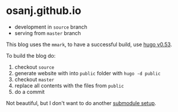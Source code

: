# osanj.github.io

* development in `source` branch
* serving from `master` branch

This blog uses the `mmark`, to have a successful build, use [hugo v0.53](https://github.com/gohugoio/hugo/releases/tag/v0.53).

To build the blog do:
1. checkout `source`
2. generate website with into `public` folder with `hugo -d public`
3. checkout `master`
4. replace all contents with the files from `public`
5. do a commit

Not beautiful, but I don't want to do another [submodule setup](https://gohugo.io/hosting-and-deployment/hosting-on-github/#github-user-or-organization-pages).
